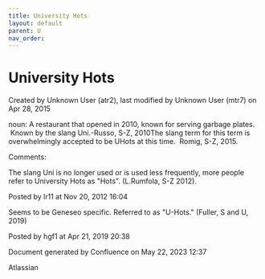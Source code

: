 ```yaml
---
title: University Hots
layout: default
parent: U
nav_order:
---
```


# University Hots

Created by  Unknown User (atr2), last modified by  Unknown User (mtr7) on Apr 28, 2015

noun: A restaurant that opened in 2010, known for serving garbage plates.  Known by the slang Uni.-Russo, S-Z, 2010The slang term for this term is overwhelmingly accepted to be UHots at this time.  Romig, S-Z, 2015.

Comments:

The slang Uni is no longer used or is used less frequently, more people refer to University Hots as &quot;Hots&quot;. (L.Rumfola, S-Z 2012).

Posted by lr11 at Nov 20, 2012 16:04

Seems to be Geneseo specific. Referred to as &quot;U-Hots.&quot; (Fuller, S and U, 2019)

Posted by hgf1 at Apr 21, 2019 20:38

Document generated by Confluence on May 22, 2023 12:37

Atlassian
